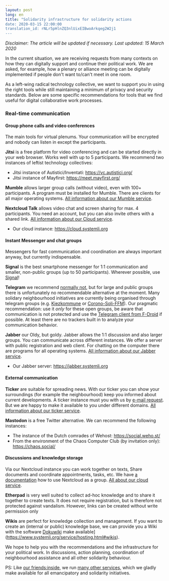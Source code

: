 ```yaml
---
layout: post
long: en
title: "Solidarity infrastructure for solidarity actions
date: 2020-03-15 22:00:00
translation_id: rNLr5pHlnZQ3nlUixEIBwoArkqeg2W2j1
---
```


*Disclaimer: The article will be updated if necessary. Last updated: 15 March 2020*

In the current situation, we are receiving requests from many contexts on how they can digitally support and continue their political work.  We are asked, for example, how a plenary or alliance meeting can be digitally implemented if people don't want to/can't meet in one room.

As a left-wing radical technology collective, we want to support you in using the right tools while still maintaining a minimum of privacy and security standards. Below are some specific recommendations for tools that we find useful for digital collaborative work processes.

### Real-time communication

#### Group phone calls and video conferences

The main tools for virtual plenums. Your communication will be encrypted and nobody can listen in except the participants.


**Jitsi** is a free platform for video conferencing and can be started directly in your web browser. Works well with up to 5 participants. We recommend two instances of leftist technology collectives:
* Jitsi instance of Autistici/Inventati: https://vc.autistici.org/
* Jitsi instance of Mayfirst: https://meet.mayfirst.org/

**Mumble** allows larger group calls (without video), even with 100+ participants. A program must be installed for Mumble. There are clients for all major operating systems. [All information about our Mumble service](https://www.systemli.org/en/service/mumble.html).

**Nextcloud Talk** allows video chat and screen sharing for max. 4 participants. You need an account, but you can also invite others with a shared link. [All information about our Cloud service](https://www.systemli.org/en/service/cloud.html).
* Our cloud instance: https://cloud.systemli.org


#### Instant Messenger and chat groups

Messengers for fast communication and coordination are always important anyway, but currently indispensable.

**Signal** is the best smartphone messenger for 1:1 communication and smaller, non-public groups (up to 50 participants). Wherever possible, use [Signal](https://signal.org/)!

**Telegram** we recommend [normally not](https://www.kuketz-blog.de/telegram-sicherheit-gibt-es-nur-auf-anfrage-messenger-teil3/), but for large and public groups there is unfortunately no recommendable alternative at the moment. 
Many solidary neighbourhood initiatives are currently being organised through telegram groups (e.g. [Kiezkommune](https://kiezkommune.noblogs.org/) or [Corono-Soli-FFM](https://www.corona-soli-ffm.org/)). Our pragmatic recommendation: use it *only* for these open groups, be aware that communication is not protected and use the [Telegram client from F-Droid](https://f-droid.org/en/packages/org.telegram.messenger/) if possible. At least there are no trackers built in to analyze your communication behavior.

**Jabber** our Oldy, but goldy. Jabber allows the 1:1 discussion and also larger groups. You can communicate across different instances. We offer a server with public registration and web client. For chatting on the computer there are programs for all operating systems. [All information about our Jabber service](https://www.systemli.org/en/service/xmpp.html).
* Our Jabber server: https://jabber.systemli.org

#### External communication

**Ticker** are suitable for spreading news. 
With our ticker you can show your surroundings (for example the neighbourhood)
keep you informed about current developments. A ticker instance must 
you with us by <a href="mailto:support@systemli.org">e-mail request</a>.
But we are happy to make it available to you under different domains.
[All information about our ticker service](https://www.systemli.org/en/service/ticker.html).

**Mastodon** is a free Twitter alternative. We can recommend the following instances:
* The instance of the Dutch comrades of Wehost: https://social.weho.st/
* From the environment of the Chaos Computer Club (by invitation only): https://chaos.social/


#### Discussions and knowledge storage

Via our Nextcloud instance you can work together on texts,
Share documents and coordinate appointments, tasks, etc. 
We have [a documentation](https://wiki.systemli.org/howto/nextcloud/gruppen)
 how to use Nextcloud as a group. [All about our cloud service](https://www.systemli.org/en/service/cloud.html).

**Etherpad** is very well suited to collect ad-hoc knowledge and to share it together
to create texts. It does not require registration, but is therefore
not protected against vandalism. However, links can be created
without write permission only

**Wikis** are perfect for knowledge collection and management.
If you want to create an (internal or public) knowledge base,
we can provide you a Wiki with the software [Dokuwiki](https://www.dokuwiki.org/dokuwiki)
make available](https://www.systemli.org/service/hosting.html#wikis).


We hope to help you with the recommendations and the infrastructure for your political work. In discussions, action planning, coordination of neighbourhood assistance and all other solidarity behaviour.

PS: Like [our friends:inside](https://www.systemli.org/friends.html), we run [many other services](https://www.systemli.org/service/index.html), which we gladly make available for all emancipatory and solidarity initiatives.
